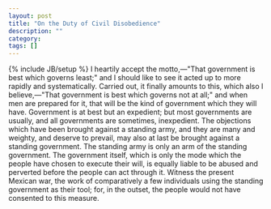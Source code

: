 ```yaml
---
layout: post
title: "On the Duty of Civil Disobedience"
description: ""
category: 
tags: []
---
```

{% include JB/setup %}
I heartily accept the motto,—"That government is best which governs least;"
and I should like to see it acted up to more rapidly and systematically. 
Carried out, it finally amounts to this, which also I believe,—"That government is best which governs not at all;" and when men are prepared for it, that will be the kind of government which they will have. Government is at best but an expedient; but most governments are usually, and all governments are sometimes, inexpedient. The objections which have been brought against a standing army, and they are many and weighty, and deserve to prevail, may also at last be brought against a standing government. The standing army is only an arm of the standing government. The government itself, which is only the mode which the people have chosen to execute their will, is equally liable to be abused and perverted before the people can act through it. Witness the present Mexican war, the work of comparatively a few individuals using the standing government as their tool; for, in the outset, the people would not have consented to this measure.
